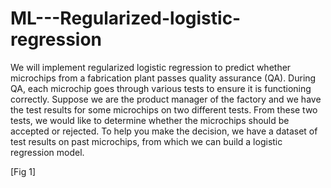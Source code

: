# ML---Regularized-logistic-regression

We will implement regularized logistic regression to predict whether microchips from a fabrication plant passes quality assurance (QA). During QA, each microchip goes through various tests to ensure it is functioning correctly. Suppose we are the product manager of the factory and we have the test results for some microchips on two different tests. From these two tests, we would like to determine whether the microchips should be accepted or rejected. To help you make the decision, we have a dataset of test results on past microchips, from which we can build a logistic regression model.

[Fig 1]


